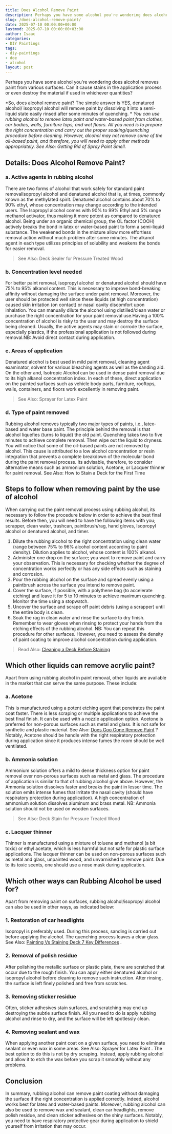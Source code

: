 ```yaml
---
title: Does Alcohol Remove Paint
description: Perhaps you have some alcohol you're wondering does alcohol removes paint from various surfaces. Can it cause stains in the application process or even...
slug: /does-alcohol-remove-paint/
date: 2025-07-10 00:00:00+00:00
lastmod: 2025-07-10 00:00:00+03:00
author: Isaac
categories:
- DIY Paintings
tags:
- diy-paintings
- doe
- alcohol
layout: post
---
```

Perhaps you have some alcohol you're wondering does alcohol removes paint from various surfaces. Can it cause stains in the application process or even destroy the material if used in whichever quantities?

*So, does alcohol remove paint? The simple answer is YES, denatured alcohol/ isopropyl alcohol will remove paint by dissolving it into a semi-liquid state easily rinsed after some minutes of quenching. *
*You can use rubbing alcohol to remove latex paint and water-based paint from clothes, car bodies, walls, furniture tops, and wet floors. All you need is to prepare the right concentration and carry out the proper soaking/quenching procedure before cleaning.*
*However, alcohol may not remove some of the oil-based paint, and therefore, you will need to apply other methods appropriately. See Also: Getting Rid of Spray Paint Smell.*
## Details: Does Alcohol Remove Paint?
### a. Active agents in rubbing alcohol
There are two forms of alcohol that work safely for standard paint removalIsopropyl alcohol and denatured alcohol that is, at times, commonly known as the methylated spirit.
Denatured alcohol contains about 70% to 90% ethyl, whose concentration may change according to the intended users.
The Isopropyl alcohol comes with 90% to 99% Ethyl and 5% range methanol activator, thus making it more potent as compared to denatured alcohol.
Being under an organic chemical group, the OL factor (COOH) actively breaks the bond in latex or water-based paint to form a semi-liquid substance.
The weakened bonds in the mixture allow more effortless removal action without much problem after some minutes. The alkanol agent in each type utilizes principles of solubility and weakens the bonds for easier removal.
> See Also:
> Deck Sealer for Pressure Treated Wood

### b. Concentration level needed
For better paint removal, isopropyl alcohol or denatured alcohol should have 75% to 95% alkanol content. This is necessary to improve bond-breaking affinity without damaging the surface under paint removal.
Moreover, the user should be protected well since these liquids (at high concentration) caused skin irritation (on contact) or nasal cavity discomfort upon inhalation.
You can manually dilute the alcohol using distilled/clean water or purchase the right concentration for your paint removal use.Having a 100% concentration of alcohol is risky to the user and may destroy the surface being cleaned.
Usually, the active agents may stain or corrode the surface, especially plastics, if the professional application is not followed during removal.NB: Avoid direct contact during application.
### c. Areas of application
Denatured alcohol is best used in mild paint removal, cleaning agent examinator, solvent for various bleaching agents as well as the sanding aid.
On the other and, Isotropic Alcohol can be used in dense paint removal due to its high alkanol concentration index.
In each of these, direct application on the painted surfaces such as vehicle body parts, furniture, rooftops, walls, containers, and floors work excellently in removing paint.
> See Also:
> Sprayer for Latex Paint
### d. Type of paint removed
Rubbing alcohol removes typically two major types of paints, i.e., latex-based and water base paint. The principle behind the removal is that alcohol liquefies (turns to liquid) the old paint.
Quenching takes two to five minutes to achieve complete removal. Then wipe out the liquid to dryness.
You will notice that some of the oil-based paints are not removed by alcohol. This cause is attributed to a low alcohol concentration or resin integration that prevents a complete breakdown of the molecular bond during the paint removal process.
Its advisable, therefore, to consider alternative means such as ammonium solution, Acetone, or Lacquer thinner for paint removal. See Also:
How to Stain a Deck for the First Time
## Steps to follow when removing paint by the use of alcohol
When carrying out the paint removal process using rubbing alcohol, its necessary to follow the procedure below in order to achieve the best final results.
Before then, you will need to have the following items with you; scrapper, clean water, trashcan, paintbrush/rag, hand gloves, Isopropyl alcohol or denatured alcohol, and timer.
1. Dilute the rubbing alcohol to the right concentration using clean water (range between 75% to 96% alcohol content according to paint density). Dilution applies to alcohol, whose content is 100% alkanol.
2. Administer one drop on the surface; you want to remove paint and carry your observation. This is necessary for checking whether the degree of concentration works perfectly or has any side effects such as staining and corrosion.
3. Pour the rubbing alcohol on the surface and spread evenly using a paintbrush across the surface you intend to remove paint.
4. Cover the surface, if possible, with a polythene bag (to accelerate etching) and leave it for 5 to 10 minutes to achieve maximum quenching. Monitor the time using a stopwatch.
5. Uncover the surface and scrape off paint debris (using a scrapper) until the entire body is clean.
6. Soak the rag in clean water and rinse the surface to dry finish. Remember to wear gloves when rinsing to protect your hands from the etching effects of the rubbing alcohol.
NB: You can repeat this procedure for other surfaces. However, you need to assess the density of paint coating to improve alcohol concentration during application.
> Read Also:
> [Cleaning a Deck Before Staining](https://pestpolicy.com/how-to-clean-a-deck-before-staining/)
## Which other liquids can remove acrylic paint?
Apart from using rubbing alcohol in paint removal, other liquids are available in the market that can serve the same purpose. These include:
### a. Acetone
This is manufactured using a potent etching agent that penetrates the paint coat faster. There is less scraping or multiple applications to achieve the best final finish. It can be used with a nozzle application option.
Acetone is preferred for non-porous surfaces such as metal and glass. It is not safe for synthetic and plastic material. See Also:
[Does Goo Gone Remove Paint](https://pestpolicy.com/does-goo-gone-remove-paint/)
?
Notably, Acetone should be handle with the right respiratory protection during application since it produces intense fumes  the room should be well ventilated.
### b. Ammonia solution
Ammonium solution offers a mild to dense thickness option for paint removal over non-porous surfaces such as metal and glass. The procedure of application is similar to that of rubbing alcohol give above.
However, the Ammonia solution dissolves faster and breaks the paint in lesser time. The solution emits intense fumes that irritate the nasal cavity (should have respiratory protection during application).
A high concentration of ammonium solution dissolves aluminum and brass metal. NB: Ammonia solution should not be used on wooden surfaces.
> See Also:
> Deck Stain for Pressure Treated Wood
### c. Lacquer thinner
Thinner is manufactured using a mixture of toluene and methanol (a bit toxic) or ethyl acetate, which is less harmful but not safe for plastic surface applications.
The lacquer thinner can be used on non-porous surfaces such as metal and glass, unpainted wood, and unvarnished to remove paint. Due to its toxic scents, one should use a nose mask during application.
## Which other ways can Rubbing Alcohol be used for?
Apart from removing paint on surfaces, rubbing alcohol/isopropyl alcohol can also be used in other ways, as indicated below:
### 1. Restoration of car headlights
Isopropyl is preferably used. During this process, sanding is carried out before applying the alcohol.
The quenching process leaves a clear glass. See Also:
[Painting Vs Staining Deck  7 Key Differences](https://pestpolicy.com/painting-vs-staining-deck/)
.
### 2. Removal of polish residue
After polishing the metallic surface or plastic plate, there are scratched that occur due to the rough finish.
You can apply either denatured alcohol or isopropyl alcohol before cleaning to remove such instruction. After rinsing, the surface is left finely polished and free from scratches.
### 3. Removing sticker residue
Often, sticker adhesives stain surfaces, and scratching may end up destroying the subtle surface finish. All you need to do is apply rubbing alcohol and rinse to dry, and the surface will be left spotlessly clean.
### 4. Removing sealant and wax
When applying another paint coat on a given surface, you need to eliminate sealant or even wax in some areas. See Also:
Sprayer for Latex Paint
.
The best option to do this is not by dry scraping. Instead, apply rubbing alcohol and allow it to etch the wax before you scrap it smoothly without any problems.
## Conclusion
In summary, rubbing alcohol can remove paint coating without damaging the surface if the right concentration is applied correctly. Indeed, alcohol works best for latex and water-based paints.
Moreover, rubbing alcohol can also be used to remove wax and sealant, clean car headlights, remove polish residue, and clean sticker adhesives on the shiny surfaces.
Notably, you need to have respiratory protective gear during application to shield yourself from irritation that may occur.
